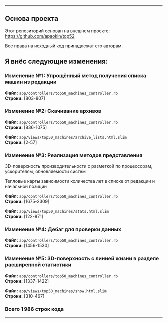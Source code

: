 
----------------------------------------------------------------------
## Основа проекта
Этот репозиторий основан на внешнем проекте: https://github.com/apaokin/top52

Все права на исходный код принадлежат его авторам.



## Я внёс следующие изменения:
### Изменение №1: Упрощённый метод получения списка машин из редакции

**Файл:** `app/controllers/top50_machines_controller.rb`  
**Строки:** [803-807]

### Изменение №2: Скачивание архивов

**Файл:** `app/controllers/top50_machines_controller.rb`  
**Строки:** [836-1075]

**Файл:** `app/views/top50_machines/archive_lists.html.slim`  
**Строки:** [2-57]

### Изменение №3: Реализация методов представления
3D-поверхность производительности с разметкой по процессорам, ускорителям, обновляемости систем

Тепловые карты зависимости количества лет в списке от редакции и начальной позиции

**Файл:** `app/controllers/top50_machines_controller.rb`  
**Строки:** [1675-2309]

**Файл:** `app/views/top50_machines/stats.html.slim`  
**Строки:** [122-871]

### Изменение №4: Дебаг для проверки данных

**Файл:** `app/controllers/top50_machines_controller.rb`  
**Строки:** [1456-1530]

### Изменение №5: 3D-поверхность с линией жизни в разделе расширенной статистики

**Файл:** `app/controllers/top50_machines_controller.rb`  
**Строки:** [1337-1422]

**Файл:** `app/views/top50_machines/show.html.slim`  
**Строки:** [310-467]

### Всего 1 986 строк кода

----------------------------------------------------------------------

